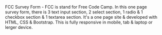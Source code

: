 FCC Survey Form - FCC is stand for Free Code Camp. In this one page survey form, there is 3 text input section, 2 select section, 1 radio & 1 checkbox section & 1 textarea section. It's a one page site & developed with HTML, CSS & Bootstrap. This is fully responsive in mobile, tab & laptop or lerger device. 
